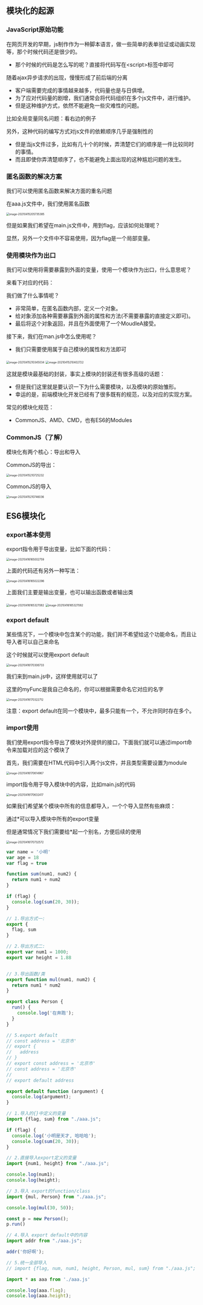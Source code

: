 ## 模块化的起源

### JavaScript原始功能

在网页开发的早期，js制作作为一种脚本语言，做一些简单的表单验证或动画实现等，那个时候代码还是很少的。

- 那个时候的代码是怎么写的呢？直接将代码写在\<script>标签中即可

随着ajax异步请求的出现，慢慢形成了前后端的分离

- 客户端需要完成的事情越来越多，代码量也是与日俱增。
- 为了应对代码量的剧增，我们通常会将代码组织在多个js文件中，进行维护。
- 但是这种维护方式，依然不能避免一些灾难性的问题。

比如全局变量同名问题：看右边的例子

另外，这种代码的编写方式对js文件的依赖顺序几乎是强制性的

- 但是当js文件过多，比如有几十个的时候，弄清楚它们的顺序是一件比较同时的事情。
- 而且即使你弄清楚顺序了，也不能避免上面出现的这种尴尬问题的发生。

### 匿名函数的解决方案

我们可以使用匿名函数来解决方面的重名问题

在aaa.js文件中，我们使用匿名函数

<img src="https://note-java.oss-cn-beijing.aliyuncs.com/img/image-20210415205735385.png" alt="image-20210415205735385" style="zoom:50%;" />

但是如果我们希望在main.js文件中，用到flag，应该如何处理呢？

显然，另外一个文件中不容易使用，因为flag是一个局部变量。

### 使用模块作为出口

我们可以使用将需要暴露到外面的变量，使用一个模块作为出口，什么意思呢？

来看下对应的代码：

我们做了什么事情呢？

- 非常简单，在匿名函数内部，定义一个对象。
- 给对象添加各种需要暴露到外面的属性和方法(不需要暴露的直接定义即可)。
- 最后将这个对象返回，并且在外面使用了一个MoudleA接受。

接下来，我们在man.js中怎么使用呢？

- 我们只需要使用属于自己模块的属性和方法即可

<img src="https://note-java.oss-cn-beijing.aliyuncs.com/img/image-20210415210345034.png" alt="image-20210415210345034" style="zoom:50%;" />

<img src="https://note-java.oss-cn-beijing.aliyuncs.com/img/image-20210415210402722.png" alt="image-20210415210402722" style="zoom:50%;" />

这就是模块最基础的封装，事实上模块的封装还有很多高级的话题：

- 但是我们这里就是要认识一下为什么需要模块，以及模块的原始雏形。
- 幸运的是，前端模块化开发已经有了很多既有的规范，以及对应的实现方案。

常见的模块化规范：

- CommonJS、AMD、CMD，也有ES6的Modules

### CommonJS（了解）

模块化有两个核心：导出和导入

CommonJS的导出：

<img src="https://note-java.oss-cn-beijing.aliyuncs.com/img/image-20210415210725232.png" alt="image-20210415210725232" style="zoom:50%;" />

CommonJS的导入

<img src="https://note-java.oss-cn-beijing.aliyuncs.com/img/image-20210415210746036.png" alt="image-20210415210746036" style="zoom:50%;" />

## ES6模块化

### export基本使用

export指令用于导出变量，比如下面的代码：

<img src="https://note-java.oss-cn-beijing.aliyuncs.com/img/image-20210416165002759.png" alt="image-20210416165002759" style="zoom:50%;" />

上面的代码还有另外一种写法：

<img src="https://note-java.oss-cn-beijing.aliyuncs.com/img/image-20210416165022296.png" alt="image-20210416165022296" style="zoom:50%;" />

上面我们主要是输出变量，也可以输出函数或者输出类

<img src="https://note-java.oss-cn-beijing.aliyuncs.com/img/image-20210416165327082.png" alt="image-20210416165327082" style="zoom: 50%;" />

<img src="https://note-java.oss-cn-beijing.aliyuncs.com/img/image-20210416165327082.png" alt="image-20210416165327082" style="zoom: 50%;" />

### export default

某些情况下，一个模块中包含某个的功能，我们并不希望给这个功能命名，而且让导入者可以自己来命名

这个时候就可以使用export default

<img src="https://note-java.oss-cn-beijing.aliyuncs.com/img/image-20210416170306733.png" alt="image-20210416170306733" style="zoom:50%;" />

我们来到main.js中，这样使用就可以了

这里的myFunc是我自己命名的，你可以根据需要命名它对应的名字

<img src="https://note-java.oss-cn-beijing.aliyuncs.com/img/image-20210416170322712.png" alt="image-20210416170322712" style="zoom:50%;" />

注意：export default在同一个模块中，最多只能有一个，不允许同时存在多个。

### import使用

我们使用export指令导出了模块对外提供的接口，下面我们就可以通过import命令来加载对应的这个模块了

首先，我们需要在HTML代码中引入两个js文件，并且类型需要设置为module

<img src="https://note-java.oss-cn-beijing.aliyuncs.com/img/image-20210416170614967.png" alt="image-20210416170614967" style="zoom:50%;" />

import指令用于导入模块中的内容，比如main.js的代码

<img src="https://note-java.oss-cn-beijing.aliyuncs.com/img/image-20210416170632417.png" alt="image-20210416170632417" style="zoom:50%;" />

如果我们希望某个模块中所有的信息都导入，一个个导入显然有些麻烦：

通过*可以导入模块中所有的export变量

但是通常情况下我们需要给*起一个别名，方便后续的使用

<img src="https://note-java.oss-cn-beijing.aliyuncs.com/img/image-20210416170732572.png" alt="image-20210416170732572" style="zoom:50%;" />

```js
var name = '小明'
var age = 18
var flag = true

function sum(num1, num2) {
  return num1 + num2
}

if (flag) {
  console.log(sum(20, 30));
}

// 1.导出方式一:
export {
  flag, sum
}

// 2.导出方式二:
export var num1 = 1000;
export var height = 1.88


// 3.导出函数/类
export function mul(num1, num2) {
  return num1 * num2
}

export class Person {
  run() {
    console.log('在奔跑');
  }
}

// 5.export default
// const address = '北京市'
// export {
//   address
// }
// export const address = '北京市'
// const address = '北京市'
//
// export default address

export default function (argument) {
  console.log(argument);
}
```

```js
// 1.导入的{}中定义的变量
import {flag, sum} from "./aaa.js";

if (flag) {
  console.log('小明是天才, 哈哈哈');
  console.log(sum(20, 30));
}

// 2.直接导入export定义的变量
import {num1, height} from "./aaa.js";

console.log(num1);
console.log(height);

// 3.导入 export的function/class
import {mul, Person} from "./aaa.js";

console.log(mul(30, 50));

const p = new Person();
p.run()

// 4.导入 export default中的内容
import addr from "./aaa.js";

addr('你好啊');

// 5.统一全部导入
// import {flag, num, num1, height, Person, mul, sum} from "./aaa.js";

import * as aaa from './aaa.js'

console.log(aaa.flag);
console.log(aaa.height);
```
